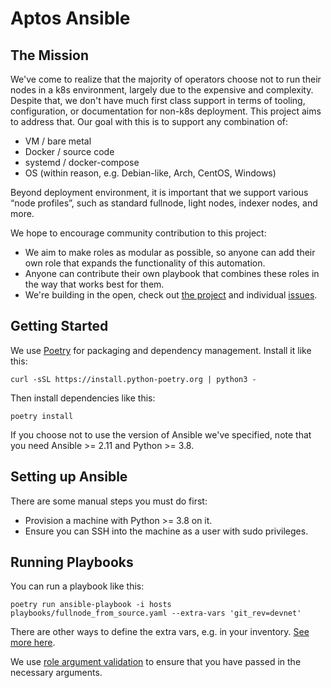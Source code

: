 # Aptos Ansible

## The Mission
We've come to realize that the majority of operators choose not to run their nodes in a k8s environment, largely due to the expensive and complexity. Despite that, we don't have much first class support in terms of tooling, configuration, or documentation for non-k8s deployment. This project aims to address that. Our goal with this is to support any combination of:

- VM / bare metal
- Docker / source code
- systemd / docker-compose
- OS (within reason, e.g. Debian-like, Arch, CentOS, Windows)

Beyond deployment environment, it is important that we support various “node profiles”, such as standard fullnode, light nodes, indexer nodes, and more.

We hope to encourage community contribution to this project:
- We aim to make roles as modular as possible, so anyone can add their own role that expands the functionality of this automation.
- Anyone can contribute their own playbook that combines these roles in the way that works best for them.
- We're building in the open, check out [the project](todo) and individual [issues](todo).

## Getting Started
We use [Poetry](https://python-poetry.org/docs/#installation) for packaging and dependency management. Install it like this:

```
curl -sSL https://install.python-poetry.org | python3 -
```

Then install dependencies like this:
```
poetry install
```

If you choose not to use the version of Ansible we've specified, note that you need Ansible >= 2.11 and Python >= 3.8.

## Setting up Ansible
There are some manual steps you must do first:

- Provision a machine with Python >= 3.8 on it.
- Ensure you can SSH into the machine as a user with sudo privileges.

## Running Playbooks
You can run a playbook like this:
```
poetry run ansible-playbook -i hosts playbooks/fullnode_from_source.yaml --extra-vars 'git_rev=devnet'
```

There are other ways to define the extra vars, e.g. in your inventory. [See more here](https://docs.ansible.com/ansible/latest/playbook_guide/playbooks_variables.html).

We use [role argument validation](https://docs.ansible.com/ansible/latest/playbook_guide/playbooks_reuse_roles.html#role-argument-validation) to ensure that you have passed in the necessary arguments.


